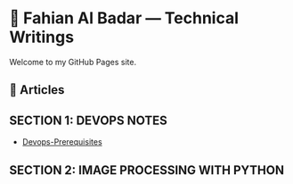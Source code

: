 
# 🧠 Fahian Al Badar — Technical Writings

Welcome to my GitHub Pages site.

## 📄 Articles

## SECTION 1: DEVOPS NOTES

- [Devops-Prerequisites](devops/Devops-Prerequisites.md)

## SECTION 2: IMAGE PROCESSING WITH PYTHON

